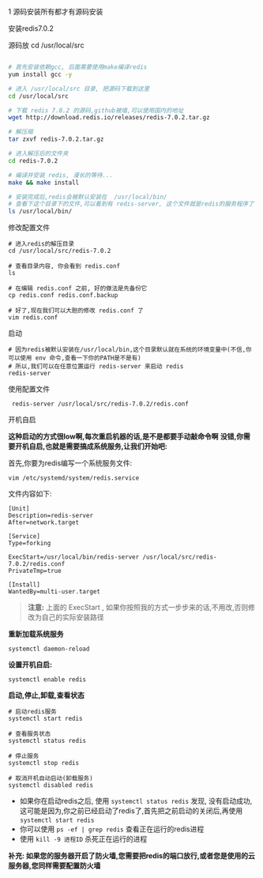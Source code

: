 1 源码安装所有都才有源码安装

安装redis7.0.2

源码放 cd /usr/local/src

~~~sh

# 首先安装依赖gcc, 后面需要使用make编译redis
yum install gcc -y

# 进入 /usr/local/src 目录, 把源码下载到这里
cd /usr/local/src

# 下载 redis 7.0.2 的源码,github被墙,可以使用国内的地址
wget http://download.redis.io/releases/redis-7.0.2.tar.gz

# 解压缩
tar zxvf redis-7.0.2.tar.gz

# 进入解压后的文件夹
cd redis-7.0.2

# 编译并安装 redis, 漫长的等待...
make && make install

# 安装完成后,redis会被默认安装在  /usr/local/bin/
# 查看下这个目录下的文件,可以看到有 redis-server, 这个文件就是redis的服务程序了
ls /usr/local/bin/


~~~

修改配置文件

~~~shell
# 进入redis的解压目录
cd /usr/local/src/redis-7.0.2

# 查看目录内容, 你会看到 redis.conf
ls

# 在编辑 redis.conf 之前, 好的做法是先备份它
cp redis.conf redis.conf.backup

# 好了,现在我们可以大胆的修改 redis.conf 了
vim redis.conf
~~~

启动

~~~shell
# 因为redis被默认安装在/usr/local/bin,这个目录默认就在系统的环境变量中(不信,你可以使用 env 命令,查看一下你的PATH是不是有)
# 所以,我们可以在任意位置运行 redis-server 来启动 redis
redis-server
~~~

使用配置文件

~~~
 redis-server /usr/local/src/redis-7.0.2/redis.conf
~~~

开机自启

**这种启动的方式很low啊,每次重启机器的话,是不是都要手动敲命令啊**
**没错,你需要开机自启,也就是需要搞成系统服务,让我们开始吧:**

首先,你要为redis编写一个系统服务文件:

```shell
vim /etc/systemd/system/redis.service
```

文件内容如下:

```shell
[Unit]
Description=redis-server
After=network.target

[Service]
Type=forking

ExecStart=/usr/local/bin/redis-server /usr/local/src/redis-7.0.2/redis.conf
PrivateTmp=true

[Install]
WantedBy=multi-user.target
```

> **注意:** 上面的 ExecStart , 如果你按照我的方式一步步来的话,不用改,否则修改为自己的实际安装路径

**重新加载系统服务**

```shell
systemctl daemon-reload
```

**设置开机自启:**

```shell
systemctl enable redis
```

**启动,停止,卸载,查看状态**

```shell
# 启动redis服务
systemctl start redis

# 查看服务状态
systemctl status redis

# 停止服务
systemctl stop redis

# 取消开机自动启动(卸载服务)
systemctl disabled redis
```

- 如果你在启动redis之后, 使用 `systemctl status redis` 发现,
  没有启动成功, 这可能是因为,你之前已经启动了redis了,首先把之前启动的关闭后,再使用 `systemctl start redis`
- 你可以使用 `ps -ef | grep redis` 查看正在运行的redis进程
- 使用 `kill -9 进程ID` 杀死正在运行的进程

**补充: 如果您的服务器开启了防火墙,您需要把redis的端口放行,或者您是使用的云服务器,您同样需要配置防火墙**